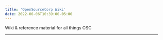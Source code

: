 ```yaml
---
title: 'OpenSourceCorp Wiki'
date: 2022-06-06T10:39:00-05:00
---
```


Wiki & reference material for all things OSC

---
